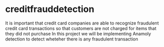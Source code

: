# creditfrauddetection
It is important that credit card companies are able to recognize fraudulent credit card transactions so that customers are not charged for items that they did not purchase In this project we will be implementing Anamoly detection to detect wheteher there is any fraudulent transaction
